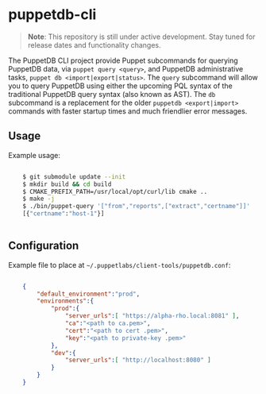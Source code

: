 # puppetdb-cli

> **Note**: This repository is still under active development. Stay tuned for
> release dates and functionality changes.

The PuppetDB CLI project provide Puppet subcommands for querying PuppetDB data,
via `puppet query <query>`, and PuppetDB administrative tasks, `puppet db
<import|export|status>`. The `query` subcommand will allow you to query PuppetDB
using either the upcoming PQL syntax of the traditional PuppetDB query syntax
(also known as AST). The `db` subcommand is a replacement for the older
`puppetdb <export|import>` commands with faster startup times and much
friendlier error messages.

## Usage

Example usage:

~~~bash

    $ git submodule update --init
    $ mkdir build && cd build
    $ CMAKE_PREFIX_PATH=/usr/local/opt/curl/lib cmake ..
    $ make -j
    $ ./bin/puppet-query '["from","reports",["extract","certname"]]'
    [{"certname":"host-1"}]
 
~~~

## Configuration

Example file to place at `~/.puppetlabs/client-tools/puppetdb.conf`:

~~~json

    {
        "default_environment":"prod",
        "environments":{
            "prod":{
                "server_urls":[ "https://alpha-rho.local:8081" ],
                "ca":"<path to ca.pem>",
                "cert":"<path to cert .pem>",
                "key":"<path to private-key .pem>"
            },
            "dev":{
                "server_urls":[ "http://localhost:8080" ]
            }
        }
    }

~~~
